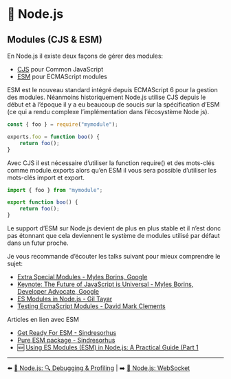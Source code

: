 # 🐢 Node.js

## Modules (CJS & ESM)

En Node.js il existe deux façons de gérer des modules:

- [CJS](https://nodejs.org/api/modules.html) pour Common JavaScript
- [ESM](https://nodejs.org/api/esm.html) pour ECMAScript modules

ESM est le nouveau standard intégré depuis ECMAScript 6 pour la gestion des modules. Néanmoins historiquement Node.js utilise CJS depuis le début et à l’époque il y a eu beaucoup de soucis sur la spécification d’ESM (ce qui a rendu complexe l’implémentation dans l’écosystème Node js).

```js
const { foo } = require("mymodule");

exports.foo = function boo() {
    return foo();
}
```

Avec CJS il est nécessaire d’utiliser la function require() et des mots-clés comme module.exports alors qu’en ESM il vous sera possible d’utiliser les mots-clés import et export.

```js
import { foo } from "mymodule";

export function boo() {
    return foo();
}
```

Le support d’ESM sur Node.js devient de plus en plus stable et il n’est donc pas étonnant que cela deviennent le système de modules utilisé par défaut dans un futur proche.

Je vous recommande d’écouter les talks suivant pour mieux comprendre le sujet:

- [Extra Special Modules - Myles Borins, Google](https://www.youtube.com/watch?v=bP0tlIcA3ns)
- [Keynote: The Future of JavaScript is Universal - Myles Borins, Developer Advocate, Google](https://www.youtube.com/watch?v=o2M7g8Xwc7g)
- [ES Modules in Node.js - Gil Tayar](https://www.youtube.com/watch?v=mMEKrHmZLpQ&list=PL0CdgOSSGlBalMPxFFycq7OIqQF8cJS28&index=7)
- [Testing EcmaScript Modules - David Mark Clements](https://www.youtube.com/watch?v=ZdrNw7zxa5Y)

Articles en lien avec ESM

- [Get Ready For ESM - Sindresorhus](https://blog.sindresorhus.com/get-ready-for-esm-aa53530b3f77)
- [Pure ESM package - Sindresorhus](https://gist.github.com/sindresorhus/a39789f98801d908bbc7ff3ecc99d99c)
- 🆕 [Using ES Modules (ESM) in Node.js: A Practical Guide (Part 1](https://gils-blog.tayar.org/posts/using-jsm-esm-in-nodejs-a-practical-guide-part-1/)

---

⬅️ [🐢 Node.js: 🔍 Debugging & Profiling](./debugging-profiling.md) |
➡️ [🐢 Node.js: WebSocket](./websocket.md)
